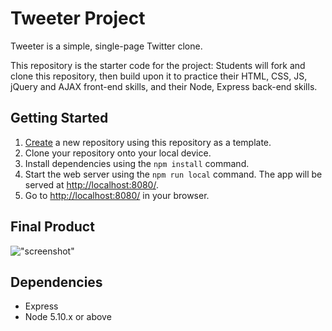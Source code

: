 # Tweeter Project

Tweeter is a simple, single-page Twitter clone.

This repository is the starter code for the project: Students will fork and clone this repository, then build upon it to practice their HTML, CSS, JS, jQuery and AJAX front-end skills, and their Node, Express back-end skills.

## Getting Started

1. [Create](https://docs.github.com/en/repositories/creating-and-managing-repositories/creating-a-repository-from-a-template) a new repository using this repository as a template.
2. Clone your repository onto your local device.
3. Install dependencies using the `npm install` command.
3. Start the web server using the `npm run local` command. The app will be served at <http://localhost:8080/>.
4. Go to <http://localhost:8080/> in your browser.

## Final Product
!["screenshot"](<img width="427" alt="Screen Shot 2022-01-04 at 6 06 42 PM" src="https://user-images.githubusercontent.com/89815194/148150872-190196b0-f496-4223-a155-e8e5be4c5ce7.png">)

## Dependencies

- Express
- Node 5.10.x or above
